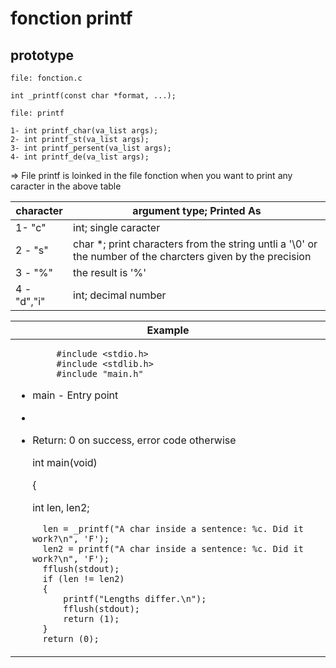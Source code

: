 # fonction printf

<h2>prototype</h2>

```
file: fonction.c

int _printf(const char *format, ...);
```

```
file: printf

1- int printf_char(va_list args);
2- int printf_st(va_list args);
3- int printf_persent(va_list args);
4- int printf_de(va_list args);
```
<p>=> File printf is loinked in  the file fonction when you want to print any caracter in the above table  

<table>
    <thead>
        <tr>
            <th>character</th>
            <th>argument type; Printed As</th>
        </tr>
    </thead>
    <tbody>
        <tr>
            <td>1- "c"</td>
            <td>int; single caracter</td>
        </tr>
        <tr>
            <td>2 - "s"</td>
            <td>char *; print characters from the string untli a  '\0' or the number of the charcters given by the precision</td>
        </tr>
        <tr>
            <td>3 - "%"</td>
            <td>the result is '%'</td>
        </tr>
            <tr>
            <td>4 - "d","i"</td>
            <td>int; decimal number</tr>
        </tr>
    </tbody>
</table>

<table>
    <thead>
     <tr>
        <th>Example</th>
    </tr>
    </thead>
    <tbody>
        <td>

            #include <stdio.h>
            #include <stdlib.h>
            #include "main.h"

- main - Entry point
-
- Return: 0 on success, error code otherwise

  int main(void)

  {

  int len, len2;

        len = _printf("A char inside a sentence: %c. Did it work?\n", 'F');
        len2 = printf("A char inside a sentence: %c. Did it work?\n", 'F');
        fflush(stdout);
        if (len != len2)
        {
        	printf("Lengths differ.\n");
        	fflush(stdout);
        	return (1);
        }
        return (0);

    </td>
